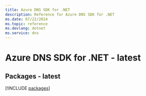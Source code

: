 ```yaml
---
title: Azure DNS SDK for .NET
description: Reference for Azure DNS SDK for .NET
ms.date: 07/22/2024
ms.topic: reference
ms.devlang: dotnet
ms.service: dns
---
```

# Azure DNS SDK for .NET - latest
## Packages - latest
[!INCLUDE [packages](dns-index.md)]